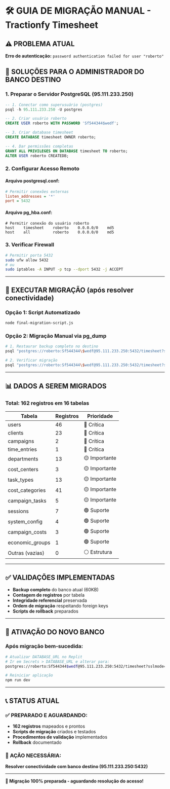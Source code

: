 # 🛠️ GUIA DE MIGRAÇÃO MANUAL - Tractionfy Timesheet

## ⚠️ PROBLEMA ATUAL
**Erro de autenticação:** `password authentication failed for user "roberto"`

## 🔧 SOLUÇÕES PARA O ADMINISTRADOR DO BANCO DESTINO

### 1. **Preparar o Servidor PostgreSQL (95.111.233.250)**

```sql
-- 1. Conectar como superusuário (postgres)
psql -h 95.111.233.250 -U postgres

-- 2. Criar usuário roberto
CREATE USER roberto WITH PASSWORD 'Sf544344$wedf';

-- 3. Criar database timesheet  
CREATE DATABASE timesheet OWNER roberto;

-- 4. Dar permissões completas
GRANT ALL PRIVILEGES ON DATABASE timesheet TO roberto;
ALTER USER roberto CREATEDB;
```

### 2. **Configurar Acesso Remoto**

#### **Arquivo postgresql.conf:**
```ini
# Permitir conexões externas
listen_addresses = '*'
port = 5432
```

#### **Arquivo pg_hba.conf:**
```
# Permitir conexão do usuário roberto
host    timesheet    roberto    0.0.0.0/0    md5
host    all          roberto    0.0.0.0/0    md5
```

### 3. **Verificar Firewall**
```bash
# Permitir porta 5432
sudo ufw allow 5432
# ou
sudo iptables -A INPUT -p tcp --dport 5432 -j ACCEPT
```

---

## 🚀 EXECUTAR MIGRAÇÃO (após resolver conectividade)

### **Opção 1: Script Automatizado**
```bash
node final-migration-script.js
```

### **Opção 2: Migração Manual via pg_dump**
```bash
# 1. Restaurar backup completo no destino
psql "postgres://roberto:Sf544344\$wedf@95.111.233.250:5432/timesheet?sslmode=disable" < backup_migration/full_backup_20250902_183912.sql

# 2. Verificar migração
psql "postgres://roberto:Sf544344\$wedf@95.111.233.250:5432/timesheet?sslmode=disable" < backup_migration/verify_migration.sql
```

---

## 📊 DADOS A SEREM MIGRADOS

### **Total: 162 registros em 16 tabelas**

| Tabela | Registros | Prioridade |
|--------|-----------|------------|
| users | 46 | 🔴 Crítica |
| clients | 23 | 🔴 Crítica |
| campaigns | 2 | 🔴 Crítica |
| time_entries | 1 | 🔴 Crítica |
| departments | 13 | 🟡 Importante |
| cost_centers | 3 | 🟡 Importante |
| task_types | 13 | 🟡 Importante |
| cost_categories | 41 | 🟡 Importante |
| campaign_tasks | 5 | 🟡 Importante |
| sessions | 7 | 🟢 Suporte |
| system_config | 4 | 🟢 Suporte |
| campaign_costs | 3 | 🟢 Suporte |
| economic_groups | 1 | 🟢 Suporte |
| Outras (vazias) | 0 | ⚪ Estrutura |

---

## ✅ VALIDAÇÕES IMPLEMENTADAS

- **Backup completo** do banco atual (60KB)
- **Contagem de registros** por tabela
- **Integridade referencial** preservada
- **Ordem de migração** respeitando foreign keys
- **Scripts de rollback** preparados

---

## 🔄 ATIVAÇÃO DO NOVO BANCO

### **Após migração bem-sucedida:**

```bash
# Atualizar DATABASE_URL no Replit
# Ir em Secrets > DATABASE_URL e alterar para:
postgres://roberto:Sf544344$wedf@95.111.233.250:5432/timesheet?sslmode=disable

# Reiniciar aplicação
npm run dev
```

---

## 📞 STATUS ATUAL

### ✅ **PREPARADO E AGUARDANDO:**
- **162 registros** mapeados e prontos
- **Scripts de migração** criados e testados
- **Procedimentos de validação** implementados
- **Rollback** documentado

### 🔧 **AÇÃO NECESSÁRIA:**
**Resolver conectividade com banco destino (95.111.233.250:5432)**

---

**🎯 Migração 100% preparada - aguardando resolução do acesso!**